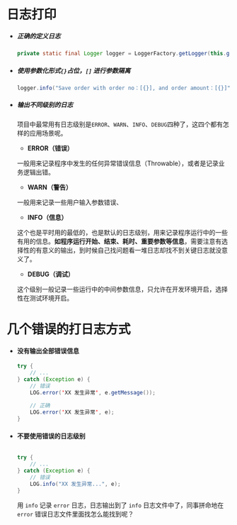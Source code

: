 
# 日志打印

+ ##### **正确的定义日志**

   ```java
  private static final Logger logger = LoggerFactory.getLogger(this.getClass());
  ```

+ ##### **使用参数化形式`{}`占位，`[]` 进行参数隔离**

  ```java
  logger.info("Save order with order no：[{}], and order amount：[{}]");
  ```

+ ##### **输出不同级别的日志**

  项目中最常用有日志级别是`ERROR`、`WARN`、`INFO`、`DEBUG`四种了，这四个都有怎样的应用场景呢。

  - **ERROR（错误）**

  一般用来记录程序中发生的任何异常错误信息（Throwable），或者是记录业务逻辑出错。

  - **WARN（警告）**

  一般用来记录一些用户输入参数错误、

  - **INFO（信息）**

  这个也是平时用的最低的，也是默认的日志级别，用来记录程序运行中的一些有用的信息。**如程序运行开始、结束、耗时、重要参数等信息**，需要注意有选择性的有意义的输出，到时候自己找问题看一堆日志却找不到关键日志就没意义了。

  - **DEBUG（调试）**

  这个级别一般记录一些运行中的中间参数信息，只允许在开发环境开启，选择性在测试环境开启。



# 几个错误的打日志方式

+ #### 没有输出全部错误信息

  ```java
  try {
      // ...
  } catch (Exception e) {
      // 错误
      LOG.error('XX 发生异常', e.getMessage());
   
      // 正确
      LOG.error('XX 发生异常', e);
  }
  ```

+ #### 不要使用错误的日志级别

  ```java
  
  try {
      // ...
  } catch (Exception e) {
      // 错误
      LOG.info("XX 发生异常...", e);
  }
  ```

  用 `info` 记录 `error` 日志，日志输出到了 `info` 日志文件中了，同事拼命地在 `error` 错误日志文件里面找怎么能找到呢？